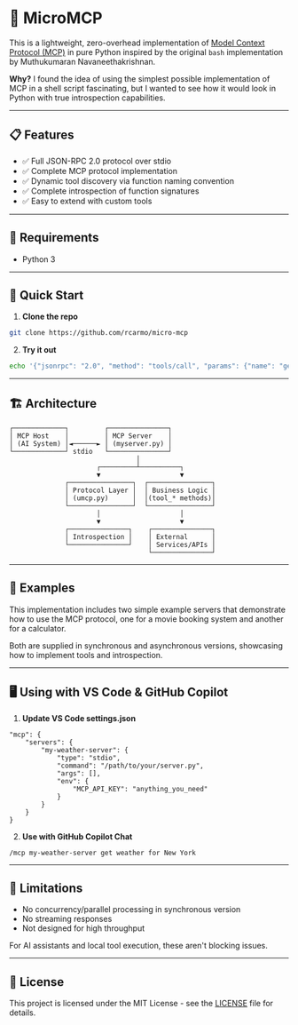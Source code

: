 # 🐚 MicroMCP

This is a lightweight, zero-overhead implementation of [Model Context Protocol (MCP)](https://modelcontextprotocol.io) in pure Python inspired by the original `bash` implementation by Muthukumaran Navaneethakrishnan.

**Why?** I found the idea of using the simplest possible implementation of MCP in a shell script fascinating, but I wanted to see how it would look in Python with true introspection capabilities.

---

## 📋 Features

* ✅ Full JSON-RPC 2.0 protocol over stdio
* ✅ Complete MCP protocol implementation
* ✅ Dynamic tool discovery via function naming convention
* ✅ Complete introspection of function signatures
* ✅ Easy to extend with custom tools

---

## 🔧 Requirements

- Python 3

---

## 🚀 Quick Start

1. **Clone the repo**

```bash
git clone https://github.com/rcarmo/micro-mcp
```

2. **Try it out**

```bash
echo '{"jsonrpc": "2.0", "method": "tools/call", "params": {"name": "get_movies"}, "id": 1}' | python ./introspected_movie_server.py
```

---

## 🏗️ Architecture

```
┌─────────────┐         ┌───────────────┐
│ MCP Host    │         │ MCP Server    │
│ (AI System) │◄──────► │ (myserver.py) │
└─────────────┘ stdio   └───────────────┘
                                │
                      ┌─────────┴──────────┐
                      ▼                    ▼
              ┌────────────────┐  ┌────────────────┐
              │ Protocol Layer │  │ Business Logic │
              │ (umcp.py)      │  │(tool_* methods)│
              └────────────────┘  └────────────────┘
                      │                    │
                      ▼                    ▼
              ┌───────────────┐    ┌───────────────┐
              │ Introspection │    │ External      │
              └───────────────┘    │ Services/APIs │
                                   └───────────────┘
```

---

## 🔌 Examples

This implementation includes two simple example servers that demonstrate how to use the MCP protocol, one for a movie booking system and another for a calculator. 

Both are supplied in synchronous and asynchronous versions, showcasing how to implement tools and introspection.

---

## 🖥️ Using with VS Code & GitHub Copilot

1. **Update VS Code settings.json**

```jsonc
"mcp": {
    "servers": {
        "my-weather-server": {
            "type": "stdio",
            "command": "/path/to/your/server.py",
            "args": [],
            "env": {
                "MCP_API_KEY": "anything_you_need"
            }
        }
    }
}
```

2. **Use with GitHub Copilot Chat**

```
/mcp my-weather-server get weather for New York
```

---

## 🚫 Limitations

* No concurrency/parallel processing in synchronous version
* No streaming responses
* Not designed for high throughput

For AI assistants and local tool execution, these aren't blocking issues.

---

## 📄 License

This project is licensed under the MIT License - see the [LICENSE](LICENSE) file for details.